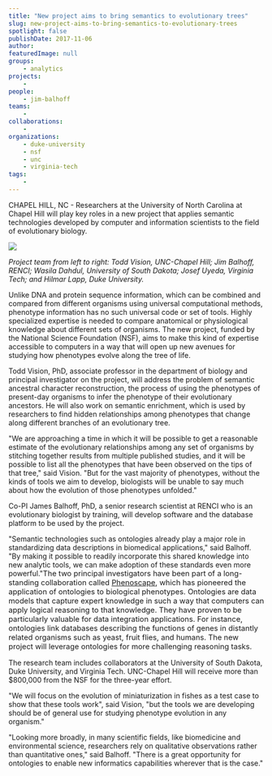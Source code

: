 ```yaml
---
title: "New project aims to bring semantics to evolutionary trees"
slug: new-project-aims-to-bring-semantics-to-evolutionary-trees
spotlight: false
publishDate: 2017-11-06
author: 
featuredImage: null
groups:
    - analytics
projects:
    - 
people:
    - jim-balhoff
teams: 
    - 
collaborations:
    - 
organizations:
    - duke-university
    - nsf
    - unc
    - virginia-tech
tags:
    - 
---
```


CHAPEL HILL, NC - Researchers at the University of North Carolina at Chapel Hill will play key roles in a new project that applies semantic technologies developed by computer and information scientists to the field of evolutionary biology.

![](https://renci.org/wp-content/uploads/2017/11/bio-team-1024x768.jpg)

_Project team from left to right: Todd Vision, UNC-Chapel Hill; Jim Balhoff, RENCI; Wasila Dahdul, University of South Dakota; Josef Uyeda, Virginia Tech; and Hilmar Lapp, Duke University._

Unlike DNA and protein sequence information, which can be combined and compared from different organisms using universal computational methods, phenotype information has no such universal code or set of tools. Highly specialized expertise is needed to compare anatomical or physiological knowledge about different sets of organisms. The new project, funded by the National Science Foundation (NSF), aims to make this kind of expertise accessible to computers in a way that will open up new avenues for studying how phenotypes evolve along the tree of life.

Todd Vision, PhD, associate professor in the department of biology and principal investigator on the project, will address the problem of semantic ancestral character reconstruction, the process of using the phenotypes of present-day organisms to infer the phenotype of their evolutionary ancestors. He will also work on semantic enrichment, which is used by researchers to find hidden relationships among phenotypes that change along different branches of an evolutionary tree. 

 "We are approaching a time in which it will be possible to get a reasonable estimate of the evolutionary relationships among any set of organisms by stitching together results from multiple published studies, and it will be possible to list all the phenotypes that have been observed on the tips of that tree," said Vision. "But for the vast majority of phenotypes, without the kinds of tools we aim to develop, biologists will be unable to say much about how the evolution of those phenotypes unfolded."

 Co-PI James Balhoff, PhD, a senior research scientist at RENCI who is an evolutionary biologist by training, will develop software and the database platform to be used by the project.

 "Semantic technologies such as ontologies already play a major role in standardizing data descriptions in biomedical applications," said Balhoff. "By making it possible to readily incorporate this shared knowledge into new analytic tools, we can make adoption of these standards even more powerful."<span style="font-size: 11pt;">The two principal investigators have been part of a long-standing collaboration called [Phenoscape](http://phenoscape.org/)<span style="font-size: 11pt;">, which has pioneered the application of ontologies to biological phenotypes. Ontologies are data models that capture expert knowledge in such a way that computers can apply logical reasoning to that knowledge. They have proven to be particularly valuable for data integration applications. For instance, ontologies link databases describing the functions of genes in distantly related organisms such as yeast, fruit flies, and humans. The new project will leverage ontologies for more challenging reasoning tasks.

 The research team includes collaborators at the University of South Dakota, Duke University, and Virginia Tech. UNC-Chapel Hill will receive more than $800,000 from the NSF for the three-year effort.

"We will focus on the evolution of miniaturization in fishes as a test case to show that these tools work", said Vision, "but the tools we are developing should be of general use for studying phenotype evolution in any organism."

"Looking more broadly, in many scientific fields, like biomedicine and environmental science, researchers rely on qualitative observations rather than quantitative ones," said Balhoff. "There is a great opportunity for ontologies to enable new informatics capabilities wherever that is the case."